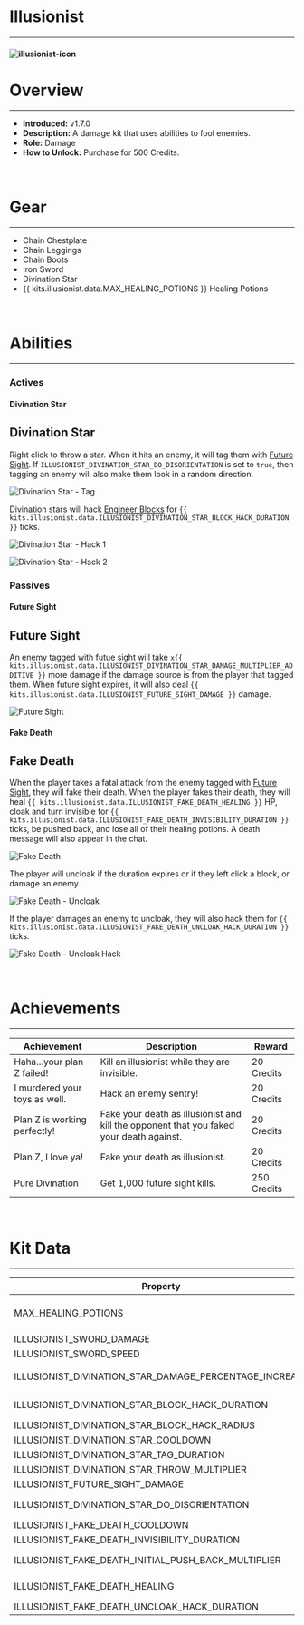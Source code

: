 # Illusionist

***

#### ![illusionist-icon](../assets/icons/illusionist-icon.jpg)

# Overview
***
- **Introduced:** v1.7.0
- **Description:** A damage kit that uses abilities to fool enemies.
- **Role:** Damage
- **How to Unlock:** Purchase for 500 Credits.

<br />  

# Gear
***
- Chain Chestplate
- Chain Leggings
- Chain Boots
- Iron Sword
- Divination Star
- {{ kits.illusionist.data.MAX_HEALING_POTIONS }} Healing Potions

<br />  

# Abilities
***
### Actives
<!-- tabs:start -->
#### **Divination Star**
## Divination Star
Right click to throw a star. When it hits an enemy, it will tag them with [Future Sight](#future-sight). If `ILLUSIONIST_DIVINATION_STAR_DO_DISORIENTATION` is set to `true`, then tagging an enemy will also make them look in a random direction.

![Divination Star - Tag](../assets/kits/illusionist/Illusionist%20-%20Divination%20Star%20Tag.gif)

Divination stars will hack [Engineer Blocks](Engineer#sentries) for `{{ kits.illusionist.data.ILLUSIONIST_DIVINATION_STAR_BLOCK_HACK_DURATION }}` ticks.

![Divination Star - Hack 1](../assets/kits/illusionist/Illusionist%20-%20Divination%20Star%20Hack.gif)

![Divination Star - Hack 2](../assets/kits/illusionist/Illusionist%20-%20Divination%20Star%20Hack%202.gif)

<!-- tabs:end -->

### Passives
<!-- tabs:start -->
#### **Future Sight**
## Future Sight
An enemy tagged with futue sight will take `x{{ kits.illusionist.data.ILLUSIONIST_DIVINATION_STAR_DAMAGE_MULTIPLIER_ADDITIVE }}` more damage if the damage source is from the player that tagged them. When future sight expires, it will also deal `{{ kits.illusionist.data.ILLUSIONIST_FUTURE_SIGHT_DAMAGE }}` damage.

![Future Sight](../assets/kits/illusionist/Illusionist%20-%20Future%20Sight.gif)

#### **Fake Death**
## Fake Death
When the player takes a fatal attack from the enemy tagged with [Future Sight](#future-sight), they will fake their death. When the player fakes their death, they will heal `{{ kits.illusionist.data.ILLUSIONIST_FAKE_DEATH_HEALING }}` HP, cloak and turn invisible for `{{ kits.illusionist.data.ILLUSIONIST_FAKE_DEATH_INVISIBILITY_DURATION }}` ticks, be pushed back, and lose all of their healing potions. A death message will also appear in the chat.

![Fake Death](../assets/kits/illusionist/Illusionist%20-%20Fake%20Death.gif)

The player will uncloak if the duration expires or if they left click a block, or damage an enemy.

![Fake Death - Uncloak](../assets/kits/illusionist/Illusionist%20-%20Fake%20Death%20Unlock%20Hit%20Block.gif)

If the player damages an enemy to uncloak, they will also hack them for `{{ kits.illusionist.data.ILLUSIONIST_FAKE_DEATH_UNCLOAK_HACK_DURATION }}` ticks.

![Fake Death - Uncloak Hack](../assets/kits/illusionist/Illusionist%20-%20Fake%20Death%20Uncloak%20Hack.gif)

<!-- tabs:end -->
<br />

# Achievements
***

| Achievement | Description | Reward |
| ----------- | ----------- | ------ |
| Haha...your plan Z failed! | Kill an illusionist while they are invisible. | 20 Credits |
| I murdered your toys as well. | Hack an enemy sentry! | 20 Credits |
| Plan Z is working perfectly! | Fake your death as illusionist and kill the opponent that you faked your death against. | 20 Credits |
| Plan Z, I love ya! | Fake your death as illusionist. | 20 Credits |
| Pure Divination | Get 1,000 future sight kills. | 250 Credits |

<br />  

# Kit Data
***

| Property | Value | Description |
|----------|-------|-------------|
| MAX_HEALING_POTIONS | `{{ kits.illusionist.data.MAX_HEALING_POTIONS }}` | {{ kitDataSharedDescriptions.MAX_HEALING_POTIONS }} |
| ILLUSIONIST_SWORD_DAMAGE | `{{ kits.illusionist.data.ILLUSIONIST_SWORD_DAMAGE }}` | The base damage of the sword. |
| ILLUSIONIST_SWORD_SPEED | `{{ kits.illusionist.data.ILLUSIONIST_SWORD_SPEED }}` | The base speed of the sword. |
| ILLUSIONIST_DIVINATION_STAR_DAMAGE_PERCENTAGE_INCREASE | `{{ kits.illusionist.data.ILLUSIONIST_DIVINATION_STAR_DAMAGE_PERCENTAGE_INCREASE }}` | The damage increase provided when an enemy is tagged with Future Sight. |
| ILLUSIONIST_DIVINATION_STAR_BLOCK_HACK_DURATION | `{{ kits.illusionist.data.ILLUSIONIST_DIVINATION_STAR_BLOCK_HACK_DURATION }}` | The duration, in ticks, that the Divination Star will hack Engineer Blocks by. |
| ILLUSIONIST_DIVINATION_STAR_BLOCK_HACK_RADIUS | `{{ kits.illusionist.data.ILLUSIONIST_DIVINATION_STAR_BLOCK_HACK_RADIUS }}` | The radius of the Divination Star hack. |
| ILLUSIONIST_DIVINATION_STAR_COOLDOWN | `{{ kits.illusionist.data.ILLUSIONIST_DIVINATION_STAR_COOLDOWN }}` | The cooldown, in ticks, of the Divination Star ability. |
| ILLUSIONIST_DIVINATION_STAR_TAG_DURATION | `{{ kits.illusionist.data.ILLUSIONIST_DIVINATION_STAR_TAG_DURATION }}` | The duration, in ticks, of the Future Sight tag. |
| ILLUSIONIST_DIVINATION_STAR_THROW_MULTIPLIER | `{{ kits.illusionist.data.ILLUSIONIST_DIVINATION_STAR_THROW_MULTIPLIER }}` | The throw multiplier of the Divination Star. |
| ILLUSIONIST_FUTURE_SIGHT_DAMAGE | `{{ kits.illusionist.data.ILLUSIONIST_FUTURE_SIGHT_DAMAGE }}` | The base damage of the Future Sight ability. |
| ILLUSIONIST_DIVINATION_STAR_DO_DISORIENTATION | `{{ kits.illusionist.data.ILLUSIONIST_DIVINATION_STAR_DO_DISORIENTATION }}` | Determine if the Divination Star should also cause the hit enemy to look in a random direction. |
| ILLUSIONIST_FAKE_DEATH_COOLDOWN | `{{ kits.illusionist.data.ILLUSIONIST_FAKE_DEATH_COOLDOWN }}` | The cooldown, in ticks, of the Fake Death ability. |
| ILLUSIONIST_FAKE_DEATH_INVISIBILITY_DURATION | `{{ kits.illusionist.data.ILLUSIONIST_FAKE_DEATH_INVISIBILITY_DURATION }}` | The duration, in ticks, of the Fake Death invisibility |
| ILLUSIONIST_FAKE_DEATH_INITIAL_PUSH_BACK_MULTIPLIER | `{{ kits.illusionist.data.ILLUSIONIST_FAKE_DEATH_INITIAL_PUSH_BACK_MULTIPLIER }}` | The multiplier of the knockback applied to the player when they fake their death. |
| ILLUSIONIST_FAKE_DEATH_HEALING | `{{ kits.illusionist.data.ILLUSIONIST_FAKE_DEATH_HEALING }}` | The healing given to the player when they fake their death. |
| ILLUSIONIST_FAKE_DEATH_UNCLOAK_HACK_DURATION | `{{ kits.illusionist.data.ILLUSIONIST_FAKE_DEATH_UNCLOAK_HACK_DURATION }}` | The duration, in ticks, of the uncloak hack. |